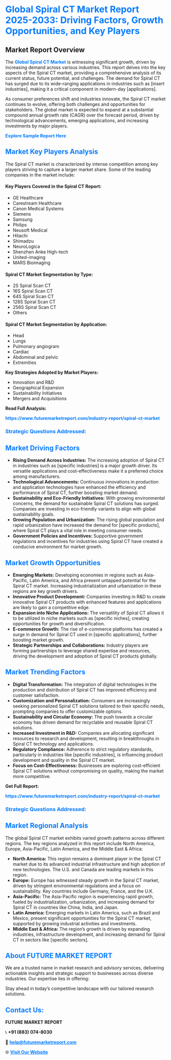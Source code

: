 <h1 style="color: #007BFF;">Global Spiral CT Market Report 2025-2033: Driving Factors, Growth Opportunities, and Key Players</h1>

<section id="overview">
<h2>Market Report Overview</h2>
<p>The <a href="https://www.futuremarketreport.com/industry-report/spiral-ct-market" style="color: #007BFF; text-decoration: none;"><strong>Global Spiral CT Market</strong></a> is witnessing significant growth, driven by increasing demand across various industries. This report delves into the key aspects of the Spiral CT market, providing a comprehensive analysis of its current status, future potential, and challenges. The demand for Spiral CT has surged due to its wide-ranging applications in industries such as [insert industries], making it a critical component in modern-day [applications].</p>
<p>As consumer preferences shift and industries innovate, the Spiral CT market continues to evolve, offering both challenges and opportunities for stakeholders. The global market is expected to expand at a substantial compound annual growth rate (CAGR) over the forecast period, driven by technological advancements, emerging applications, and increasing investments by major players.</p>
</section>

<section id="overview">
<p><a href="https://www.futuremarketreport.com/request-sample/reportId=77747" style="color: #007BFF; text-decoration: none;"><strong>Explore Sample Report Here</strong></a></p>
</section>

<section id="key-players">
<h2 style="color: #007BFF;">Market Key Players Analysis</h2>
<p>The Spiral CT market is characterized by intense competition among key players striving to capture a larger market share. Some of the leading companies in the market include:</p>
<h4>Key Players Covered in the Spiral CT Report:</h4>
<ul><li>GE Healthcare</li><li>Carestream Healthcare</li><li>Canon Medical Systems</li><li>Siemens</li><li>Samsung</li><li>Philips</li><li>Neusoft Medical</li><li>Hitachi</li><li>Shimadzu</li><li>NeuroLogica</li><li>Shenzhen Anke High-tech</li><li>United-imaging</li><li>MARS Bioimaging</li></ul>
<h4>Spiral CT Market Segmentation by Type:</h4>
<ul><li>2S Spiral Scan CT</li><li>16S Spiral Scan CT</li><li>64S Spiral Scan CT</li><li>128S Spiral Scan CT</li><li>256S Spiral Scan CT</li><li>Others</li></ul>

<h4>Spiral CT Market Segmentation by Application:</h4>
<ul><li>Head</li><li>Lungs</li><li>Pulmonary angiogram</li><li>Cardiac</li><li>Abdominal and pelvic</li><li>Extremities</li></ul>
<p><strong>Key Strategies Adopted by Market Players:</strong></p>
<ul>
<li>Innovation and R&D</li>
<li>Geographical Expansion</li>
<li>Sustainability Initiatives</li>
<li>Mergers and Acquisitions</li>
</ul>
</section>

<section>
<p><strong>Read Full Analysis: </strong></p><a href="https://www.futuremarketreport.com/industry-report/spiral-ct-market" style="color: #007BFF; text-decoration: none;"><strong>https://www.futuremarketreport.com/industry-report/spiral-ct-market</strong></a>
<h3 style="color: #007BFF;">Strategic Questions Addressed:</h3>
</section>

<section id="driving-factors">
<h2 style="color: #007BFF;">Market Driving Factors</h2>
<ul>
<li><strong>Rising Demand Across Industries:</strong> The increasing adoption of Spiral CT in industries such as [specific industries] is a major growth driver. Its versatile applications and cost-effectiveness make it a preferred choice among manufacturers.</li>
<li><strong>Technological Advancements:</strong> Continuous innovations in production and application technologies have enhanced the efficiency and performance of Spiral CT, further boosting market demand.</li>
<li><strong>Sustainability and Eco-Friendly Initiatives:</strong> With growing environmental concerns, the demand for sustainable Spiral CT solutions has surged. Companies are investing in eco-friendly variants to align with global sustainability goals.</li>
<li><strong>Growing Population and Urbanization:</strong> The rising global population and rapid urbanization have increased the demand for [specific products], where Spiral CT plays a vital role in meeting consumer needs.</li>
<li><strong>Government Policies and Incentives:</strong> Supportive government regulations and incentives for industries using Spiral CT have created a conducive environment for market growth.</li>
</ul>
</section>

<section id="growth-opportunities">
<h2 style="color: #007BFF;">Market Growth Opportunities</h2>
<ul>
<li><strong>Emerging Markets:</strong> Developing economies in regions such as Asia-Pacific, Latin America, and Africa present untapped potential for the Spiral CT market. Increasing industrialization and urbanization in these regions are key growth drivers.</li>
<li><strong>Innovative Product Development:</strong> Companies investing in R&D to create innovative Spiral CT products with enhanced features and applications are likely to gain a competitive edge.</li>
<li><strong>Expansion into Niche Applications:</strong> The versatility of Spiral CT allows it to be utilized in niche markets such as [specific niches], creating opportunities for growth and diversification.</li>
<li><strong>E-commerce Growth:</strong> The rise of e-commerce platforms has created a surge in demand for Spiral CT used in [specific applications], further boosting market growth.</li>
<li><strong>Strategic Partnerships and Collaborations:</strong> Industry players are forming partnerships to leverage shared expertise and resources, driving the development and adoption of Spiral CT products globally.</li>
</ul>
</section>

<section id="trending-factors">
<h2 style="color: #007BFF;">Market Trending Factors</h2>
<ul>
<li><strong>Digital Transformation:</strong> The integration of digital technologies in the production and distribution of Spiral CT has improved efficiency and customer satisfaction.</li>
<li><strong>Customization and Personalization:</strong> Consumers are increasingly seeking personalized Spiral CT solutions tailored to their specific needs, prompting companies to offer customizable options.</li>
<li><strong>Sustainability and Circular Economy:</strong> The push towards a circular economy has driven demand for recyclable and reusable Spiral CT solutions.</li>
<li><strong>Increased Investment in R&D:</strong> Companies are allocating significant resources to research and development, resulting in breakthroughs in Spiral CT technology and applications.</li>
<li><strong>Regulatory Compliance:</strong> Adherence to strict regulatory standards, particularly in industries like [specific industries], is influencing product development and quality in the Spiral CT market.</li>
<li><strong>Focus on Cost-Effectiveness:</strong> Businesses are exploring cost-efficient Spiral CT solutions without compromising on quality, making the market more competitive.</li>
</ul>
</section>

<section>
<p><strong>Get Full Report: </strong></p><a href="https://www.futuremarketreport.com/industry-report/spiral-ct-market" style="color: #007BFF; text-decoration: none;"><strong>https://www.futuremarketreport.com/industry-report/spiral-ct-market</strong></a>
<h3 style="color: #007BFF;">Strategic Questions Addressed:</h3>
</section>


<section id="regional-analysis">
<h2 style="color: #007BFF;">Market Regional Analysis</h2>
<p>The global Spiral CT market exhibits varied growth patterns across different regions. The key regions analyzed in this report include North America, Europe, Asia-Pacific, Latin America, and the Middle East & Africa:</p>
<ul>
<li><strong>North America:</strong> This region remains a dominant player in the Spiral CT market due to its advanced industrial infrastructure and high adoption of new technologies. The U.S. and Canada are leading markets in this region.</li>
<li><strong>Europe:</strong> Europe has witnessed steady growth in the Spiral CT market, driven by stringent environmental regulations and a focus on sustainability. Key countries include Germany, France, and the U.K.</li>
<li><strong>Asia-Pacific:</strong> The Asia-Pacific region is experiencing rapid growth, fueled by industrialization, urbanization, and increasing demand for Spiral CT in countries like China, India, and Japan.</li>
<li><strong>Latin America:</strong> Emerging markets in Latin America, such as Brazil and Mexico, present significant opportunities for the Spiral CT market, supported by growing industrial activities and investments.</li>
<li><strong>Middle East & Africa:</strong> The region’s growth is driven by expanding industries, infrastructure development, and increasing demand for Spiral CT in sectors like [specific sectors].</li>
</ul>
</section>

<footer>
<h2 style="color: #007BFF;">About FUTURE MARKET REPORT</h2>
<p>We are a trusted name in market research and advisory services, delivering actionable insights and strategic support to businesses across diverse industries. Our expertise lies in offering:</p>

<p>Stay ahead in today’s competitive landscape with our tailored research solutions.</p>

<h2 style="color: #007BFF;">Contact Us:</h2>
<p><strong>FUTURE MARKET REPORT</strong></p>
<p>📞 <strong>+91 (883) 074-8030</strong></p>
<p>📧 <strong><a href="mailto:help@futuremarketreport.com" style="color: #007BFF;">help@futuremarketreport.com</a></strong></p>
<p>🌐 <strong><a href="https://www.futuremarketreport.com/" style="color: #007BFF;">Visit Our Website</a></strong></p>
</footer>